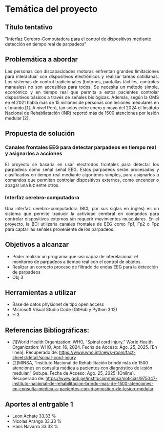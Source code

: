 # Temática del proyecto

## Título tentativo
"Interfaz Cerebro-Computadora para el control de dispositivos mediante detección en tiempo real de parpadeos"

## Problemática a abordar
<div align="justify">
Las personas con discapacidades motoras enfrentan grandes limitaciones para interactuar con dispositivos electrónicos y realizar tareas cotidianas. Los sistemas de control tradicionales (botones, pantallas táctiles, controles manuales) no son accesibles para todos. Se necesita un método simple, económico y en tiempo real que permita a estos pacientes controlar dispositivos básicos a través de señales biológicas. Además, según la OMS en el 2021 había más de 15 millones de personas con lesiones medulares en el mundo [1].  A nivel Perú, tan solos entre enero y mayo del 2024 el Instituto Nacional de Rehabilatación (INR) reportó más de 1500 atenciones por lesión medular [2].
</div>

## Propuesta de solución
### Canales frontales EEG para detectar parpadeos en tiempo real y asignarlos a acciones
<div align="justify">
El proyecto se basaría en usar electrodos frontales para detectar los parpadeos como señal señal EEG. Estos parpadeos serán procesados y clasificados en tiempo real mediante algoritmos simples, para asignarlos a comandos que permitan controlar dispositivos externos, como encender o apagar una luz entre otros.
</div>

### Interfaz cerebro-computadora
<div align="justify">
Una interfaz cerebro-computadora (BCI, por sus siglas en inglés) es un sistema que permite traducir la actividad cerebral en comandos para controlar dispositivos externos sin requerir movimientos musculares. En el proyecto, la BCI utilizaría canales frontales de EEG como Fp1, Fp2 o Fpz para captar las señales proveniente de los parpadeos. 
</div>

## Objetivos a alcanzar

+ Poder realizar un programa que sea capaz de interelacionar el monitoreo de parpadeos a tiempo real con el control de objetos.
+ Realizar un correcto proceso de filtrado de ondas EEG para la detección de parpadeos
+ Obj 3

## Herramientas a utilizar

+ Base de datos physionet de tipo open access
+ Microsoft Visual Studio Code (GitHub y Python 3.12)
+ H 3

## Referencias Bibliográficas: 
- [1]World Health Organization: WHO, “Spinal cord injury,” World Health Organization: WHO, Apr. 16, 2024. Fecha de Acceso: Ago. 25, 2025. [En linea]. Recuperado de: https://www.who.int/news-room/fact-sheets/detail/spinal-cord-injury
- [2]MINSA, “Instituto Nacional de Rehabilitación brindó más de 1500 atenciones en consulta médica a pacientes con diagnóstico de lesión medular,” Gob.pe. Fecha de Acceso: Ago. 25, 2025. [Online]. Recuperado de: https://www.gob.pe/institucion/minsa/noticias/975047-instituto-nacional-de-rehabilitacion-brindo-mas-de-1500-atenciones-en-consulta-medica-a-pacientes-con-diagnostico-de-lesion-medular
  
## Aportes al entrgable 1
- Leon Achate 33.33 %
- Nicolas Arango 33.33 %
- Hans Navarro 33.33 %
